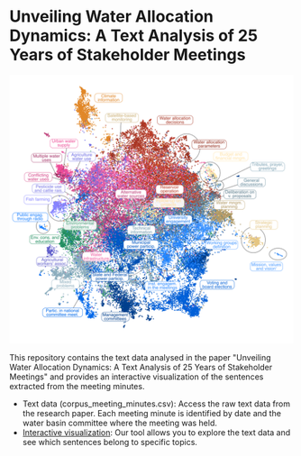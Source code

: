 # Unveiling Water Allocation Dynamics: A Text Analysis of 25 Years of Stakeholder Meetings

![The figure pictures several colored dots, each of them representing a sentence extracted from minutes of water basin committee meetings.](topic_cloud_tagged.png?raw=true "Two-dimensional representation of sentences and the topics they belong to.")

This repository contains the text data analysed in the paper "Unveiling Water Allocation Dynamics: A Text Analysis of 25 Years of Stakeholder Meetings" and provides an interactive visualization of the sentences extracted from the meeting minutes. 

- Text data (corpus_meeting_minutes.csv): Access the raw text data from the research paper. Each meeting minute is identified by date and the water basin committee where the meeting was held.
- [Interactive visualization](https://taiscarvalho.github.io/water-meet-mining/): Our tool allows you to explore the text data and see which sentences belong to specific topics.
